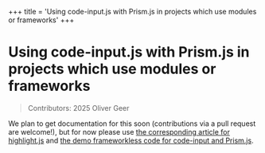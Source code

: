 +++
title = 'Using code-input.js with Prism.js in projects which use modules or frameworks'
+++

# Using code-input.js with Prism.js in projects which use modules or frameworks 

> Contributors: 2025 Oliver Geer

We plan to get documentation for this soon (contributions via a pull request are welcome!), but for now please use [the corresponding article for highlight.js](../hljs) and [the demo frameworkless code for code-input and Prism.js](../../#playground-preset-prism).
